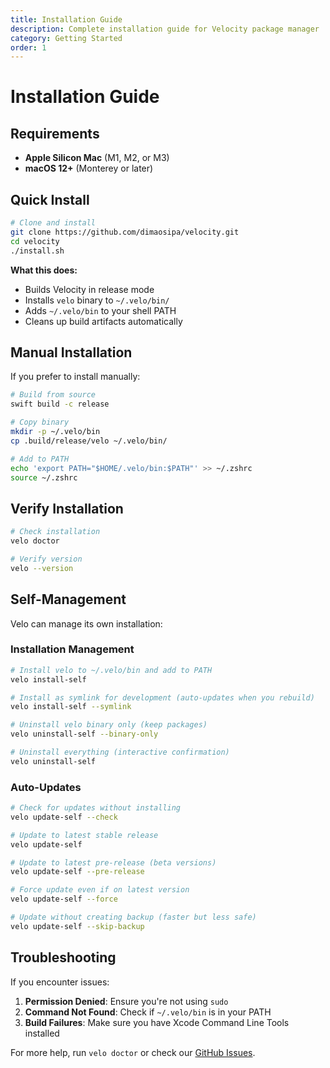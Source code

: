 ```yaml
---
title: Installation Guide
description: Complete installation guide for Velocity package manager
category: Getting Started
order: 1
---
```


# Installation Guide

## Requirements

- **Apple Silicon Mac** (M1, M2, or M3)
- **macOS 12+** (Monterey or later)

## Quick Install

```bash
# Clone and install
git clone https://github.com/dimaosipa/velocity.git
cd velocity
./install.sh
```

**What this does:**
- Builds Velocity in release mode
- Installs `velo` binary to `~/.velo/bin/`
- Adds `~/.velo/bin` to your shell PATH
- Cleans up build artifacts automatically

## Manual Installation

If you prefer to install manually:

```bash
# Build from source
swift build -c release

# Copy binary
mkdir -p ~/.velo/bin
cp .build/release/velo ~/.velo/bin/

# Add to PATH
echo 'export PATH="$HOME/.velo/bin:$PATH"' >> ~/.zshrc
source ~/.zshrc
```

## Verify Installation

```bash
# Check installation
velo doctor

# Verify version
velo --version
```

## Self-Management

Velo can manage its own installation:

### Installation Management
```bash
# Install velo to ~/.velo/bin and add to PATH
velo install-self

# Install as symlink for development (auto-updates when you rebuild)
velo install-self --symlink

# Uninstall velo binary only (keep packages)
velo uninstall-self --binary-only

# Uninstall everything (interactive confirmation)
velo uninstall-self
```

### Auto-Updates
```bash
# Check for updates without installing
velo update-self --check

# Update to latest stable release
velo update-self

# Update to latest pre-release (beta versions)
velo update-self --pre-release

# Force update even if on latest version
velo update-self --force

# Update without creating backup (faster but less safe)
velo update-self --skip-backup
```

## Troubleshooting

If you encounter issues:

1. **Permission Denied**: Ensure you're not using `sudo`
2. **Command Not Found**: Check if `~/.velo/bin` is in your PATH
3. **Build Failures**: Make sure you have Xcode Command Line Tools installed

For more help, run `velo doctor` or check our [GitHub Issues](https://github.com/dimaosipa/velocity/issues).
